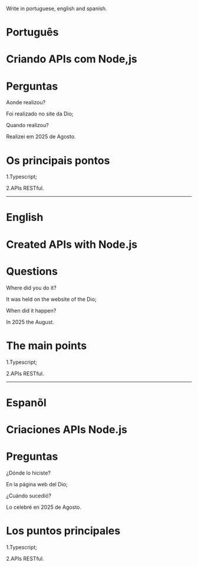 Write in portuguese, english and spanish.

#  Português

# Criando APIs com Node,js



# Perguntas

Aonde realizou?

Foi realizado no site da Dio;

Quando realizou?

Realizei em 2025 de Agosto.

# Os principais pontos


1.Typescript;

2.APIs RESTful.

--------------------------------------------------------------------------------------------------------------------------------

# English

# Created APIs with Node.js


# Questions

Where did you do it?

It was held on the website of the Dio; 

When did it happen?

In 2025 the August.

# The main points

1.Typescript;

2.APIs RESTful.

--------------------------------------------------------------------------------------------------------------------------------

# Espanõl

# Criaciones APIs   Node.js


# Preguntas

¿Dónde lo hiciste?

En la página web del Dio;

¿Cuándo sucedió?

Lo celebré en 2025 de Agosto.

# Los puntos principales

1.Typescript;

2.APIs RESTful.





